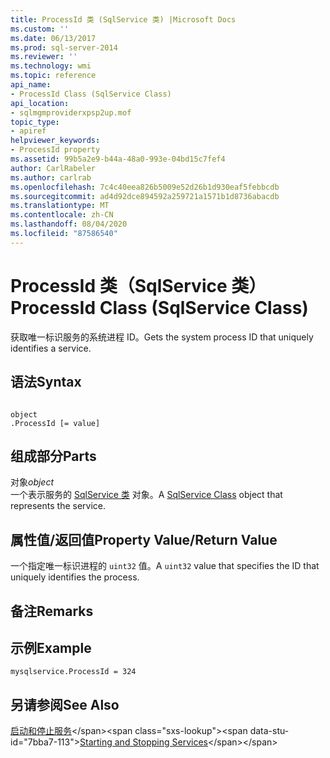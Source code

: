 ```yaml
---
title: ProcessId 类 (SqlService 类) |Microsoft Docs
ms.custom: ''
ms.date: 06/13/2017
ms.prod: sql-server-2014
ms.reviewer: ''
ms.technology: wmi
ms.topic: reference
api_name:
- ProcessId Class (SqlService Class)
api_location:
- sqlmgmproviderxpsp2up.mof
topic_type:
- apiref
helpviewer_keywords:
- ProcessId property
ms.assetid: 99b5a2e9-b44a-48a0-993e-04bd15c7fef4
author: CarlRabeler
ms.author: carlrab
ms.openlocfilehash: 7c4c40eea826b5009e52d26b1d930eaf5febbcdb
ms.sourcegitcommit: ad4d92dce894592a259721a1571b1d8736abacdb
ms.translationtype: MT
ms.contentlocale: zh-CN
ms.lasthandoff: 08/04/2020
ms.locfileid: "87586540"
---
```

# <a name="processid-class-sqlservice-class"></a><span data-ttu-id="7bba7-102">ProcessId 类（SqlService 类）</span><span class="sxs-lookup"><span data-stu-id="7bba7-102">ProcessId Class (SqlService Class)</span></span>
  <span data-ttu-id="7bba7-103">获取唯一标识服务的系统进程 ID。</span><span class="sxs-lookup"><span data-stu-id="7bba7-103">Gets the system process ID that uniquely identifies a service.</span></span>  
  
## <a name="syntax"></a><span data-ttu-id="7bba7-104">语法</span><span class="sxs-lookup"><span data-stu-id="7bba7-104">Syntax</span></span>  
  
```  
  
object  
.ProcessId [= value]  
```  
  
## <a name="parts"></a><span data-ttu-id="7bba7-105">组成部分</span><span class="sxs-lookup"><span data-stu-id="7bba7-105">Parts</span></span>  
 <span data-ttu-id="7bba7-106">对象</span><span class="sxs-lookup"><span data-stu-id="7bba7-106">*object*</span></span>  
 <span data-ttu-id="7bba7-107">一个表示服务的 [SqlService 类](sqlservice-class.md) 对象。</span><span class="sxs-lookup"><span data-stu-id="7bba7-107">A [SqlService Class](sqlservice-class.md) object that represents the service.</span></span>  
  
## <a name="property-valuereturn-value"></a><span data-ttu-id="7bba7-108">属性值/返回值</span><span class="sxs-lookup"><span data-stu-id="7bba7-108">Property Value/Return Value</span></span>  
 <span data-ttu-id="7bba7-109">一个指定唯一标识进程的 `uint32` 值。</span><span class="sxs-lookup"><span data-stu-id="7bba7-109">A `uint32` value that specifies the ID that uniquely identifies the process.</span></span>  
  
## <a name="remarks"></a><span data-ttu-id="7bba7-110">备注</span><span class="sxs-lookup"><span data-stu-id="7bba7-110">Remarks</span></span>  
  
## <a name="example"></a><span data-ttu-id="7bba7-111">示例</span><span class="sxs-lookup"><span data-stu-id="7bba7-111">Example</span></span>  
  
```  
mysqlservice.ProcessId = 324  
```  
  
## <a name="see-also"></a><span data-ttu-id="7bba7-112">另请参阅</span><span class="sxs-lookup"><span data-stu-id="7bba7-112">See Also</span></span>  
 <span data-ttu-id="7bba7-113">[启动和停止服务](https://technet.microsoft.com/library/ms174886\(v=sql.105\).aspx)</span><span class="sxs-lookup"><span data-stu-id="7bba7-113">[Starting and Stopping Services](https://technet.microsoft.com/library/ms174886\(v=sql.105\).aspx)</span></span>  
  
  
